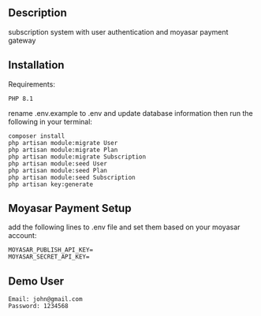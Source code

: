 ## Description
subscription system with user authentication and moyasar payment gateway
## Installation
Requirements:
```
PHP 8.1
```
rename .env.example to .env and update database information
then run the following in your terminal:
```
composer install
php artisan module:migrate User
php artisan module:migrate Plan
php artisan module:migrate Subscription
php artisan module:seed User
php artisan module:seed Plan
php artisan module:seed Subscription
php artisan key:generate
```
## Moyasar Payment Setup
add the following lines to .env file and set them based on your moyasar account:
```
MOYASAR_PUBLISH_API_KEY=
MOYASAR_SECRET_API_KEY=
```
## Demo User
```
Email: john@gmail.com
Password: 1234568